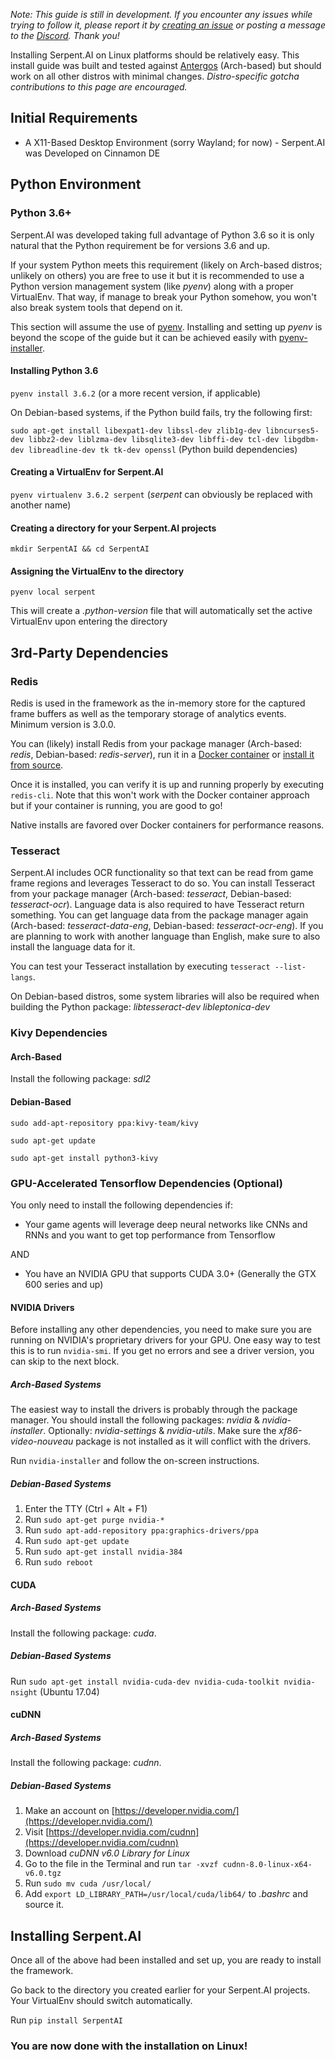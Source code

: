 _Note: This guide is still in development. If you encounter any issues while trying to follow it, please report it by [creating an issue](https://github.com/SerpentAI/Serpent/issues/new) or posting a message to the [Discord](https://discord.gg/9D5SuxH). Thank you!_

Installing Serpent.AI on Linux platforms should be relatively easy. This install guide was built and tested against [Antergos](https://antergos.com/) (Arch-based) but should work on all other distros with minimal changes. _Distro-specific gotcha contributions to this page are encouraged._

## Initial Requirements

* A X11-Based Desktop Environment (sorry Wayland; for now) - Serpent.AI was Developed on Cinnamon DE

## Python Environment

### Python 3.6+

Serpent.AI was developed taking full advantage of Python 3.6 so it is only natural that the Python requirement be for versions 3.6 and up.

If your system Python meets this requirement (likely on Arch-based distros; unlikely on others) you are free to use it but it is recommended to use a Python version management system (like _pyenv_) along with a proper VirtualEnv. That way, if manage to break your Python somehow, you won't also break system tools that depend on it.

This section will assume the use of [pyenv](https://github.com/pyenv/pyenv). Installing and setting up _pyenv_ is beyond the scope of the guide but it can be achieved easily with [pyenv-installer](https://github.com/pyenv/pyenv-installer).

#### Installing Python 3.6

`pyenv install 3.6.2` (or a more recent version, if applicable)

On Debian-based systems, if the Python build fails, try the following first:

`sudo apt-get install libexpat1-dev libssl-dev zlib1g-dev libncurses5-dev libbz2-dev liblzma-dev libsqlite3-dev libffi-dev tcl-dev libgdbm-dev libreadline-dev tk tk-dev openssl` (Python build dependencies)

#### Creating a VirtualEnv for Serpent.AI

`pyenv virtualenv 3.6.2 serpent` (_serpent_ can obviously be replaced with another name)

#### Creating a directory for your Serpent.AI projects

`mkdir SerpentAI && cd SerpentAI`

#### Assigning the VirtualEnv to the directory

`pyenv local serpent`

This will create a _.python-version_ file that will automatically set the active VirtualEnv upon entering the directory

## 3rd-Party Dependencies

### Redis

Redis is used in the framework as the in-memory store for the captured frame buffers as well as the temporary storage of analytics events. Minimum version is 3.0.0.

You can (likely) install Redis from your package manager (Arch-based: _redis_, Debian-based: _redis-server_), run it in a [Docker container](https://hub.docker.com/_/redis/) or [install it from source](https://redis.io/download).

Once it is installed, you can verify it is up and running properly by executing `redis-cli`. Note that this won't work with the Docker container approach but if your container is running, you are good to go!

Native installs are favored over Docker containers for performance reasons.

### Tesseract

Serpent.AI includes OCR functionality so that text can be read from game frame regions and leverages Tesseract to do so. You can install Tesseract from your package manager (Arch-based: _tesseract_, Debian-based: _tesseract-ocr_). Language data is also required to have Tesseract return something. You can get language data from the package manager again (Arch-based: _tesseract-data-eng_, Debian-based: _tesseract-ocr-eng_). If you are planning to work with another language than English, make sure to also install the language data for it.

You can test your Tesseract installation by executing `tesseract --list-langs`.

On Debian-based distros, some system libraries will also be required when building the Python package: _libtesseract-dev libleptonica-dev_

### Kivy Dependencies

#### Arch-Based

Install the following package: _sdl2_

#### Debian-Based

`sudo add-apt-repository ppa:kivy-team/kivy`

`sudo apt-get update`

`sudo apt-get install python3-kivy`

### GPU-Accelerated Tensorflow Dependencies (Optional)

You only need to install the following dependencies if:

* Your game agents will leverage deep neural networks like CNNs and RNNs and you want to get top performance from Tensorflow

AND

* You have an NVIDIA GPU that supports CUDA 3.0+ (Generally the GTX 600 series and up)

#### NVIDIA Drivers

Before installing any other dependencies, you need to make sure you are running on NVIDIA's proprietary drivers for your GPU. One easy way to test this is to run `nvidia-smi`. If you get no errors and see a driver version, you can skip to the next block.

##### Arch-Based Systems

The easiest way to install the drivers is probably through the package manager. You should install the following packages: _nvidia_ & _nvidia-installer_. Optionally: _nvidia-settings_ & _nvidia-utils_. Make sure the _xf86-video-nouveau_ package is not installed as it will conflict with the drivers.

Run `nvidia-installer` and follow the on-screen instructions.

##### Debian-Based Systems

1. Enter the TTY (Ctrl + Alt + F1)
2. Run `sudo apt-get purge nvidia-*`
3. Run `sudo apt-add-repository ppa:graphics-drivers/ppa`
4. Run `sudo apt-get update`
5. Run `sudo apt-get install nvidia-384`
6. Run `sudo reboot`

#### CUDA

##### Arch-Based Systems

Install the following package: _cuda_.

##### Debian-Based Systems

Run `sudo apt-get install nvidia-cuda-dev nvidia-cuda-toolkit nvidia-nsight` (Ubuntu 17.04)

#### cuDNN

##### Arch-Based Systems

Install the following package: _cudnn_.

##### Debian-Based Systems

1. Make an account on [https://developer.nvidia.com/](https://developer.nvidia.com/)
2. Visit [https://developer.nvidia.com/cudnn](https://developer.nvidia.com/cudnn)
3. Download _cuDNN v6.0 Library for Linux_
4. Go to the file in the Terminal and run `tar -xvzf cudnn-8.0-linux-x64-v6.0.tgz`
5. Run `sudo mv cuda /usr/local/`
6. Add `export LD_LIBRARY_PATH=/usr/local/cuda/lib64/` to _.bashrc_ and source it.

## Installing Serpent.AI

Once all of the above had been installed and set up, you are ready to install the framework.

Go back to the directory you created earlier for your Serpent.AI projects. Your VirtualEnv should switch automatically.

Run `pip install SerpentAI`

### You are now done with the installation on Linux!
